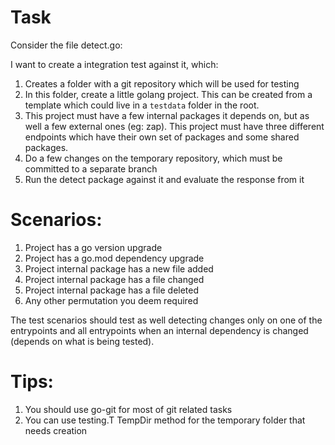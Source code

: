 # Task

Consider the file detect.go:

I want to create a integration test against it, which:

1. Creates a folder with a git repository which will be used for testing
2. In this folder, create a little golang project. This can be created from a template which could live in a
`testdata` folder in the root.
3. This project must have a few internal packages it depends on, but as well a few external ones (eg: zap).
This project must have three different endpoints which have their own set of packages and some shared packages.
4. Do a few changes on the temporary repository, which must be committed to a separate branch
5. Run the detect package against it and evaluate the response from it

# Scenarios:

1. Project has a go version upgrade
2. Project has a go.mod dependency upgrade
3. Project internal package has a new file added
4. Project internal package has a file changed
5. Project internal package has a file deleted
6. Any other permutation you deem required

The test scenarios should test as well detecting changes only on one of the entrypoints and all entrypoints
when an internal dependency is changed (depends on what is being tested).

# Tips:

1. You should use go-git for most of git related tasks
2. You can use testing.T TempDir method for the temporary folder that needs creation
